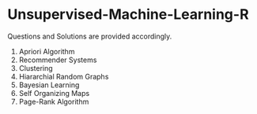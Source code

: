 # Unsupervised-Machine-Learning-R
Questions and Solutions are provided accordingly.

1. Apriori Algorithm
2. Recommender Systems
3. Clustering
4. Hiararchial Random Graphs
5. Bayesian Learning
6. Self Organizing Maps
7. Page-Rank Algorithm 
